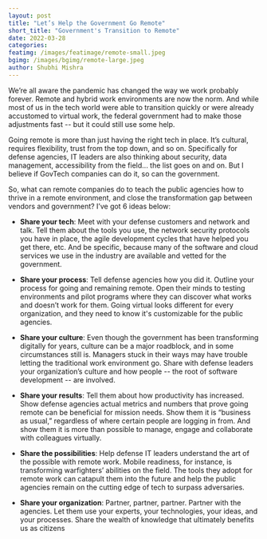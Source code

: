 ```yaml
---
layout: post
title: "Let’s Help the Government Go Remote"
short_title: "Government's Transition to Remote"
date: 2022-03-28
categories: 
featimg: /images/featimage/remote-small.jpeg
bgimg: /images/bgimg/remote-large.jpeg
author: Shubhi Mishra
---
```


We’re all aware the pandemic has changed the way we work probably forever. Remote and hybrid work environments are now the norm. And while most of us in the tech world were able to transition quickly or were already accustomed to virtual work, the federal government had to make those adjustments fast -- but it could still use some help. 
 
Going remote is more than just having the right tech in place. It’s cultural, requires flexibility, trust from the top down, and so on. Specifically for defense agencies, IT leaders are also thinking about security, data management, accessibility from the field... the list goes on and on. But I believe if GovTech companies can do it, so can the government. 
 
So, what can remote companies do to teach the public agencies how to thrive in a remote environment, and close the transformation gap between vendors and government? I’ve got 6 ideas below:
 
* **Share your tech**: Meet with your defense customers and network and talk. Tell them about the tools you use, the network security protocols you have in place, the agile development cycles that have helped you get there, etc. And be specific, because many of the software and cloud services we use in the industry are available and vetted for the government. 


* **Share your process**: Tell defense agencies how you did it. Outline your process for going and remaining remote. Open their minds to testing environments and pilot programs where they can discover what works and doesn’t work for them. Going virtual looks different for every organization, and they need to know it's customizable for the public agencies.  


* **Share your culture**: Even though the government has been transforming digitally for years, culture can be a major roadblock, and in some circumstances still is. Managers stuck in their ways may have trouble letting the traditional work environment go. Share with defense leaders your organization’s culture and how people -- the root of software development -- are involved.  


* **Share your results**: Tell them about how productivity has increased. Show defense agencies actual metrics and numbers that prove going remote can be beneficial for mission needs. Show them it is “business as usual,” regardless of where certain people are logging in from. And show them it is more than possible to manage, engage and collaborate with colleagues virtually. 


* **Share the possibilities**: Help defense IT leaders understand the art of the possible with remote work. Mobile readiness, for instance, is transforming warfighters’ abilities on the field. The tools they adopt for remote work can catapult them into the future and help the public agencies remain on the cutting edge of tech to surpass adversaries. 


* **Share your organization**: Partner, partner, partner. Partner with the agencies. Let them use your experts, your technologies, your ideas, and your processes. Share the wealth of knowledge that ultimately benefits us as citizens
